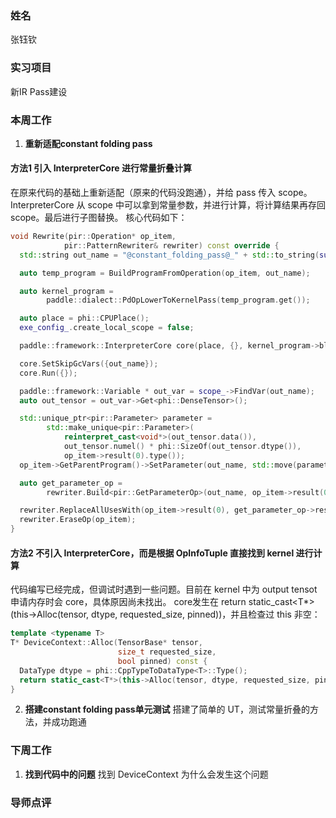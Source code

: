 ### 姓名
张钰钦

### 实习项目
新IR Pass建设

### 本周工作

1. **重新适配constant folding pass**
#### 方法1 引入 InterpreterCore 进行常量折叠计算
在原来代码的基础上重新适配（原来的代码没跑通），并给 pass 传入 scope。InterpreterCore 从 scope 中可以拿到常量参数，并进行计算，将计算结果再存回 scope。最后进行子图替换。
核心代码如下：
```C++
void Rewrite(pir::Operation* op_item,
            pir::PatternRewriter& rewriter) const override {
  std::string out_name = "@constant_folding_pass@_" + std::to_string(suffix_++);

  auto temp_program = BuildProgramFromOperation(op_item, out_name);

  auto kernel_program =
        paddle::dialect::PdOpLowerToKernelPass(temp_program.get());

  auto place = phi::CPUPlace();
  exe_config_.create_local_scope = false;

  paddle::framework::InterpreterCore core(place, {}, kernel_program->block(), scope_, exe_config_);

  core.SetSkipGcVars({out_name});
  core.Run({});

  paddle::framework::Variable * out_var = scope_->FindVar(out_name);
  auto out_tensor = out_var->Get<phi::DenseTensor>();

  std::unique_ptr<pir::Parameter> parameter =
        std::make_unique<pir::Parameter>(
            reinterpret_cast<void*>(out_tensor.data()),
            out_tensor.numel() * phi::SizeOf(out_tensor.dtype()),
            op_item->result(0).type());
  op_item->GetParentProgram()->SetParameter(out_name, std::move(parameter));

  auto get_parameter_op =
        rewriter.Build<pir::GetParameterOp>(out_name, op_item->result(0).type());

  rewriter.ReplaceAllUsesWith(op_item->result(0), get_parameter_op->result(0));
  rewriter.EraseOp(op_item);
}
```

#### 方法2 不引入 InterpreterCore，而是根据 OpInfoTuple 直接找到 kernel 进行计算
代码编写已经完成，但调试时遇到一些问题。目前在 kernel 中为 output tensot 申请内存时会 core，具体原因尚未找出。
core发生在 return static_cast<T*>(this->Alloc(tensor, dtype, requested_size, pinned))，并且检查过 this 非空：
```C++
template <typename T>
T* DeviceContext::Alloc(TensorBase* tensor,
                        size_t requested_size,
                        bool pinned) const {
  DataType dtype = phi::CppTypeToDataType<T>::Type();
  return static_cast<T*>(this->Alloc(tensor, dtype, requested_size, pinned));
}
```

2. **搭建constant folding pass单元测试**
搭建了简单的 UT，测试常量折叠的方法，并成功跑通

### 下周工作
1. **找到代码中的问题**
找到 DeviceContext 为什么会发生这个问题

### 导师点评
